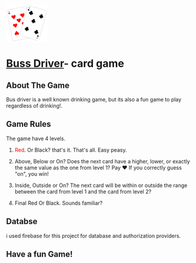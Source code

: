 <img src ="./src/assets/cards/on-cards.svg" style="max-height:100px;display:inline"/>

# [Buss Driver](https://bus-driver.netlify.app/)- card game

## About The Game

Bus driver is a well known drinking game, but its also a fun game to play regardless of drinking!.

## Game Rules

The game have 4 levels.

1. <span style="color:red">Red</span>. Or Black? that's it. That's all. Easy
   peasy.

2. Above, Below or On?
   Does the next card have a higher, lower, or exactly the same value as the
   one from level 1?
   Pay &hearts; If you correctly guess "on", you win!

3. Inside, Outside or On?
   The next card will be within or outside the range between the card from
   level 1 and the card from level 2?

4. Final Red Or Black. Sounds familiar?

## Databse

i used firebase for this project for database and authorization providers.

## Have a fun Game!

